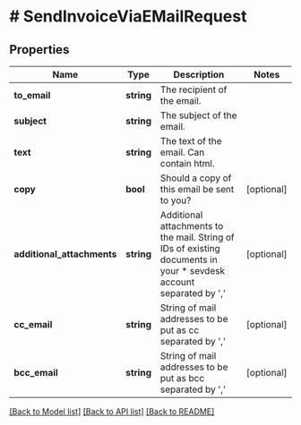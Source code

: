 # # SendInvoiceViaEMailRequest

## Properties

Name | Type | Description | Notes
------------ | ------------- | ------------- | -------------
**to_email** | **string** | The recipient of the email. |
**subject** | **string** | The subject of the email. |
**text** | **string** | The text of the email. Can contain html. |
**copy** | **bool** | Should a copy of this email be sent to you? | [optional]
**additional_attachments** | **string** | Additional attachments to the mail. String of IDs of existing documents in your       *                      sevdesk account separated by &#39;,&#39; | [optional]
**cc_email** | **string** | String of mail addresses to be put as cc separated by &#39;,&#39; | [optional]
**bcc_email** | **string** | String of mail addresses to be put as bcc separated by &#39;,&#39; | [optional]

[[Back to Model list]](../../README.md#models) [[Back to API list]](../../README.md#endpoints) [[Back to README]](../../README.md)
